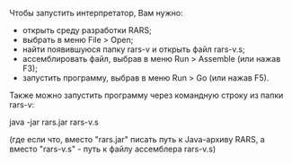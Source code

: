 Чтобы запустить интерпретатор, Вам нужно:
- открыть среду разработки RARS;
- выбрать в меню File > Open;
- найти появившуюся папку rars-v и открыть файл rars-v.s;
- ассемблировать файл, выбрав в меню Run > Assemble (или нажав F3);
- запустить программу, выбрав в меню Run > Go (или нажав F5).

Также можно запустить программу через командную строку из папки rars-v:

java -jar rars.jar rars-v.s

(где если что, вместо "rars.jar" писать путь к Java-архиву RARS, а вместо "rars-v.s" - путь к файлу ассемблера rars-v.s)
